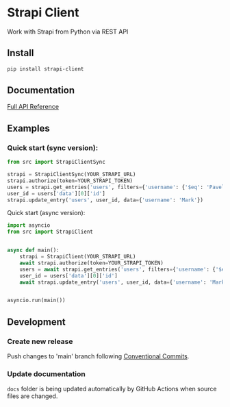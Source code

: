 # Strapi Client

Work with Strapi from Python via REST API

## Install

```bash
pip install strapi-client
```

## Documentation

[Full API Reference](./docs)

## Examples

### Quick start (sync version):

```python
from src import StrapiClientSync

strapi = StrapiClientSync(YOUR_STRAPI_URL)
strapi.authorize(token=YOUR_STRAPI_TOKEN)
users = strapi.get_entries('users', filters={'username': {'$eq': 'Pavel'}})
user_id = users['data'][0]['id']
strapi.update_entry('users', user_id, data={'username': 'Mark'})
```

Quick start (async version):

```python
import asyncio
from src import StrapiClient


async def main():
    strapi = StrapiClient(YOUR_STRAPI_URL)
    await strapi.authorize(token=YOUR_STRAPI_TOKEN)
    users = await strapi.get_entries('users', filters={'username': {'$eq': 'Pavel'}})
    user_id = users['data'][0]['id']
    await strapi.update_entry('users', user_id, data={'username': 'Mark'})


asyncio.run(main())
```

## Development

### Create new release

Push changes to 'main' branch following [Conventional Commits](https://www.conventionalcommits.org/en/v1.0.0/).

### Update documentation

`docs` folder is being updated automatically by GitHub Actions when source files are changed.
